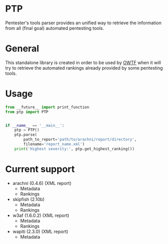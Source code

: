 # PTP

Pentester's tools parser provides an unified way to retrieve the information
from all (final goal) automated pentesting tools.

# General

This standalone library is created in order to be used by
[OWTF](https://github.com/owtf) when it will try to retrieve the automated
rankings already provided by some pentesting tools.

# Usage

```python
from __future__ import print_function
from ptp import PTP


if __name__ == '__main__':
    ptp = PTP()
    ptp.parse(
        path_to_report='path/to/arachni/report/directory',
        filename='report_name.xml')
    print('Highest severity:', ptp.get_highest_ranking())
```

# Current support

+ arachni (0.4.6) (XML report)
    + Metadata
    + Rankings
+ skipfish (2.10b)
    + Metadata
    + Rankings
+ w3af (1.6.0.2) (XML report)
    + Metadata
    + Rankings
+ wapiti (2.3.0) (XML report)
    + Metadata
